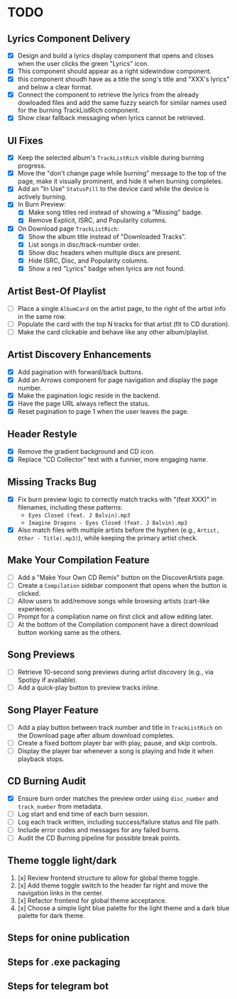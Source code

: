 # TODO

## Lyrics Component Delivery
- [x] Design and build a lyrics display component that opens and closes when the user clicks the green "Lyrics" icon.
- [x] This component should appear as a right sidewindow component.
- [x] this component shoudh have as a title the song's title and "XXX's lyrics" and below a clear format. 
- [x] Connect the component to retrieve the lyrics from the already dowloaded files and add the same fuzzy search for similar names used for the burning TrackListRich component.
- [x] Show clear fallback messaging when lyrics cannot be retrieved.

## UI Fixes
- [x] Keep the selected album's `TrackListRich` visible during burning progress.
- [x] Move the "don't change page while burning" message to the top of the page, make it visually prominent, and hide it when burning completes.
- [x] Add an "In Use" `StatusPill` to the device card while the device is actively burning.
- [x] In Burn Preview:
  - [x] Make song titles red instead of showing a "Missing" badge.
  - [x] Remove Explicit, ISRC, and Popularity columns.
 - [x] On Download page `TrackListRich`:
   - [x] Show the album title instead of "Downloaded Tracks".
   - [x] List songs in disc/track-number order.
   - [x] Show disc headers when multiple discs are present.
   - [x] Hide ISRC, Disc, and Popularity columns.
   - [x] Show a red "Lyrics" badge when lyrics are not found.

## Artist Best-Of Playlist
- [ ] Place a single `AlbumCard` on the artist page, to the right of the artist info in the same row.
- [ ] Populate the card with the top N tracks for that artist (fit to CD duration).
- [ ] Make the card clickable and behave like any other album/playlist.

## Artist Discovery Enhancements
- [x] Add pagination with forward/back buttons.
- [x] Add an Arrows component for page navigation and display the page number.
- [x] Make the pagination logic reside in the backend.
- [x] Have the page URL always reflect the status.
- [x] Reset pagination to page 1 when the user leaves the page.

## Header Restyle
- [x] Remove the gradient background and CD icon.
- [x] Replace "CD Collector" text with a funnier, more engaging name.

## Missing Tracks Bug
- [x] Fix burn preview logic to correctly match tracks with "(feat XXX)" in filenames, including these patterns:
  - `Eyes Closed (feat. J Balvin).mp3`
  - `Imagine Dragons - Eyes Closed (feat. J Balvin).mp3`
 - [x] Also match files with multiple artists before the hyphen (e.g., `Artist, Other - Title(.mp3)`), while keeping the primary artist check.

## Make Your Compilation Feature
- [ ] Add a "Make Your Own CD Remix" button on the DiscoverArtists page.
- [ ] Create a `Compilation` sidebar component that opens when the button is clicked.
- [ ] Allow users to add/remove songs while browsing artists (cart-like experience).
- [ ] Prompt for a compilation name on first click and allow editing later.
- [ ] At the bottom of the Compilation component have a direct download button working same as the others.

## Song Previews
- [ ] Retrieve 10-second song previews during artist discovery (e.g., via Spotipy if available).
- [ ] Add a quick-play button to preview tracks inline.

## Song Player Feature
- [ ] Add a play button between track number and title in `TrackListRich` on the Download page after album download completes.
- [ ] Create a fixed bottom player bar with play, pause, and skip controls.
- [ ] Display the player bar whenever a song is playing and hide it when playback stops.

## CD Burning Audit
- [x] Ensure burn order matches the preview order using `disc_number` and `track_number` from metadata.
- [ ] Log start and end time of each burn session.
- [ ] Log each track written, including success/failure status and file path.
- [ ] Include error codes and messages for any failed burns.
- [ ] Audit the CD Burning pipeline for possible break points.

## Theme toggle light/dark
1. [x] Review frontend structure to allow for global theme toggle.
2. [x] Add theme toggle switch to the header far right and move the navigation links in the center.
3. [x] Refactor frontend for global theme acceptance.
4. [x] Choose a simple light blue palette for the light theme and a dark blue palette for dark theme.


## Steps for onine publication 

## Steps for .exe packaging

## Steps for telegram bot
